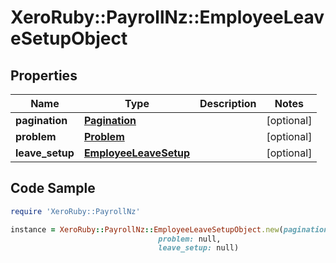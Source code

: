 # XeroRuby::PayrollNz::EmployeeLeaveSetupObject

## Properties

Name | Type | Description | Notes
------------ | ------------- | ------------- | -------------
**pagination** | [**Pagination**](Pagination.md) |  | [optional] 
**problem** | [**Problem**](Problem.md) |  | [optional] 
**leave_setup** | [**EmployeeLeaveSetup**](EmployeeLeaveSetup.md) |  | [optional] 

## Code Sample

```ruby
require 'XeroRuby::PayrollNz'

instance = XeroRuby::PayrollNz::EmployeeLeaveSetupObject.new(pagination: null,
                                 problem: null,
                                 leave_setup: null)
```


